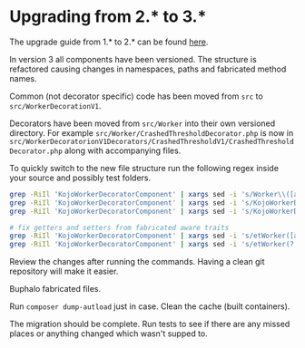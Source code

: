 # Upgrading from 2.* to 3.*

The upgrade guide from 1.* to 2.* can be found [here](https://github.com/neighborhoods/KojoWorkerDecoratorComponent/blob/2.0.0/docs/UpgradeGuide.md).

In version 3 all components have been versioned. The structure is refactored causing changes in namespaces, paths and fabricated method names.

Common (not decorator specific) code has been moved from `src` to `src/WorkerDecorationV1`.

Decorators have been moved from `src/Worker` into their own versioned directory. For example `src/Worker/CrashedThresholdDecorator.php` is now in `src/WorkerDecoratorionV1Decorators/CrashedThresholdV1/CrashedThresholdDecorator.php` along with accompanying files.

To quickly switch to the new file structure run the following regex inside your source and possibly test folders.
```bash
grep -RiIl 'KojoWorkerDecoratorComponent' | xargs sed -i 's/Worker\\([a-zA-Z]*)Decorator/WorkerDecorationV1Decorators\\$1V1\\$1Decorator/g'
grep -RiIl 'KojoWorkerDecoratorComponent' | xargs sed -i 's/KojoWorkerDecoratorComponent\\Worker(?!D)/KojoWorkerDecoratorComponent\\WorkerDecorationV1\\Worker/g'
grep -RiIl 'KojoWorkerDecoratorComponent' | xargs sed -i 's/KojoWorkerDecoratorComponent\\Connection/KojoWorkerDecoratorComponent\\WorkerDecorationV1\\Connection/g'

# fix getters and setters from fabricated aware traits
grep -RiIl 'KojoWorkerDecoratorComponent' | xargs sed -i 's/etWorker([a-zA-Z]*)Decorator/etWorkerDecorationV1Decorators$1V1$1Decorator/g'
grep -RiIl 'KojoWorkerDecoratorComponent' | xargs sed -i 's/etWorker(?!D)/etWorkerDecorationV1Worker/g'
```
Review the changes after running the commands. Having a clean git repository will make it easier.

Buphalo fabricated files.

Run `composer dump-autload` just in case. Clean the cache (built containers).

The migration should be complete. Run tests to see if there are any missed places or anything changed which wasn't supped to.
